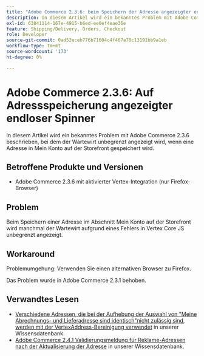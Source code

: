 ```yaml
---
title: "Adobe Commerce 2.3.6: beim Speichern der Adresse angezeigter endloser Spinner"
description: In diesem Artikel wird ein bekanntes Problem mit Adobe Commerce 2.3.6 beschrieben, bei dem der Wartewirt unbegrenzt angezeigt wird, wenn eine Adresse in Mein Konto auf der Storefront gespeichert wird.
exl-id: 63841114-167e-4915-b6ed-ee0ef4eae36e
feature: Shipping/Delivery, Orders, Checkout
role: Developer
source-git-commit: 0ad52eceb776b71604c4f467a70c13191bb9a1eb
workflow-type: tm+mt
source-wordcount: '173'
ht-degree: 0%

---
```


# Adobe Commerce 2.3.6: Auf Adressspeicherung angezeigter endloser Spinner

In diesem Artikel wird ein bekanntes Problem mit Adobe Commerce 2.3.6 beschrieben, bei dem der Wartewirt unbegrenzt angezeigt wird, wenn eine Adresse in Mein Konto auf der Storefront gespeichert wird.

## Betroffene Produkte und Versionen

* Adobe Commerce 2.3.6 mit aktivierter Vertex-Integration (nur Firefox-Browser)

## Problem

Beim Speichern einer Adresse im Abschnitt Mein Konto auf der Storefront wird manchmal der Wartewirt aufgrund eines Fehlers in Vertex Core JS unbegrenzt angezeigt.

## Workaround

Problemumgehung: Verwenden Sie einen alternativen Browser zu Firefox.

Das Problem wurde in Adobe Commerce 2.3.1 behoben.

## Verwandtes Lesen

* [Verschiedene Adressen, die bei der Aufhebung der Auswahl von &quot;Meine Abrechnungs- und Lieferadresse sind identisch&quot;nicht zulässig sind, werden mit der VertexAddress-Bereinigung verwendet](/help/troubleshooting/miscellaneous/vertex-address-cleansing-different-addresses-not-allowed.md) in unserer Wissensdatenbank.
* [Adobe Commerce 2.4.1 Validierungsmeldung für Reklame-Adressen nach der Aktualisierung der Adresse](/help/troubleshooting/miscellaneous/magento-2-4-1-vertex-address-validation-message-post-address-update.md) in unserer Wissensdatenbank.
